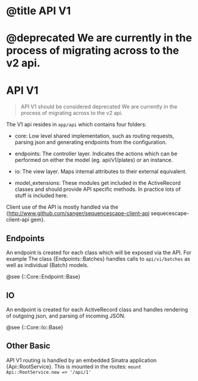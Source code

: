 # @title API V1
# @deprecated We are currently in the process of migrating across to the v2 api.
# API V1

> API V1 should be considered deprecated
> We are currently in the process of migrating across to the v2 api.

The V1 api resides in `app/api` which contains four folders:

- core: Low level shared implementation, such as routing requests, parsing json
        and generating endpoints from the configuration.

- endpoints: The controller layer. Indicates the actions which can be performed
             on either the model (eg. api/v1/plates) or an instance.

- io: The view layer. Maps internal attributes to their external equivalent.

- model_extensions: These modules get included in the ActiveRecord classes and
                    should provide API specific methods. In practice lots of stuff
                    is included here.

Client use of the API is mostly handled via the
{http://www.github.com/sanger/sequencescape-client-api sequecescape-client-api gem}.

## Endpoints
An endpoint is created for each class which will be exposed via the API.
For example The class {Endpoints::Batches} handles calls to `api/vi/batches` as
well as individual {Batch} models.

@see {::Core::Endpoint::Base}

## IO
An endpoint is created for each ActiveRecord class and handles rendering of
outgoing json, and parsing of incoming JSON.

@see {::Core::Io::Base}

## Other Basic
API V1 routing is handled by an embedded Sinatra application {Api::RootService}.
This is mounted in the routes:
``mount Api::RootService.new => '/api/1'``
